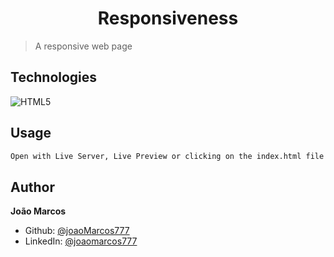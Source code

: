 <h1 align="center">Responsiveness</h1>

> A responsive web page

## Technologies

![HTML5](https://img.shields.io/badge/-HTML5-05122A?style=flat&logo=html5)&nbsp;

## Usage

```sh
Open with Live Server, Live Preview or clicking on the index.html file
```

## Author

**João Marcos**

- Github: [@joaoMarcos777](https://github.com/joaoMarcos777)
- LinkedIn: [@joaomarcos777](https://linkedin.com/in/joaomarcos777)
